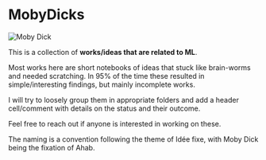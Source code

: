 # MobyDicks

![Moby Dick](https://upload.wikimedia.org/wikipedia/commons/7/7b/Moby_Dick_p510_illustration.jpg)

This is a collection of **works/ideas that are related to ML**.

Most works here are short notebooks of ideas that stuck like brain-worms and needed scratching.
In 95% of the time these resulted in simple/interesting findings, but mainly incomplete works.

I will try to loosely group them in appropriate folders and add a header cell/comment with details on the status and their outcome.

Feel free to reach out if anyone is interested in working on these.

The naming is a convention following the theme of Idée fixe, with Moby Dick being the fixation of Ahab.

